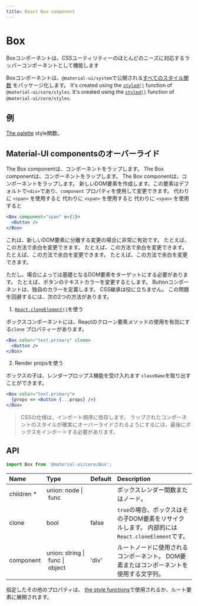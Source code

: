 ```yaml
---
title: React Box component
---
```


# Box

<p class="description">Boxコンポーネントは、CSSユーティリティーのほとんどのニーズに対応するラッパーコンポーネントとして機能します</p>

Boxコンポーネントは、`@material-ui/system`で公開される[すべてのスタイル関数](/system/basics/#all-inclusive) をパッケージ化します。 It's created using the [`styled()`](/styles/api/#styled-style-function-component) function of `@material-ui/core/styles`. It's created using the [`styled()`](/styles/api/#styled-style-function-component) function of `@material-ui/core/styles`.

## 例

[The palette](/system/palette/) style関数。

## Material-UI componentsのオーバーライド

The Box componentは、コンポーネントをラップします。 The Box componentは、コンポーネントをラップします。 The Box componentは、コンポーネントをラップします。 新しいDOM要素を作成します。この要素はデフォルトで`<div>`であり、`component` プロパティを使用して変更できます。</code> 代わりに `<span>` を使用すると 代わりに `<span>` を使用すると 代わりに `<span>` を使用すると

```jsx
<Box component="span" m={1}>
  <Button />
</Box>
```

これは、新しいDOM要素に分離する変更の場合に非常に有効です。 たとえば、この方法で余白を変更できます。 たとえば、この方法で余白を変更できます。 たとえば、この方法で余白を変更できます。 たとえば、この方法で余白を変更できます。

ただし、場合によっては基礎となるDOM要素をターゲットにする必要があります。 たとえば、ボタンのテキストカラーを変更するとします。 Buttonコンポーネントは、独自のカラーを定義します。 CSS継承は役に立ちません。 この問題を回避するには、次の2つの方法があります。

1. [`React.cloneElement()`](https://reactjs.org/docs/react-api.html#cloneelement)を使う

ボックスコンポーネントには、Reactのクローン要素メソッドの使用を有効にする`clone` プロパティーがあります。

```jsx
<Box color="text.primary" clone>
  <Button />
</Box>
```

2. Render propsを使う

ボックスの子は、レンダープロップス機能を受け入れます `className`を取り出すことができます。

```jsx
<Box color="text.primary">
  {props => <Button {...props} />}
</Box>
```

> CSSの仕様は、インポート順序に依存します。 ラップされたコンポーネントのスタイルが確実にオーバーライドされるようにするには、最後にボックスをインポートする必要があります。

## API

```jsx
import Box from '@material-ui/core/Box';
```

| Name                                                    | Type                                                                                                              | Default                                 | Description                                                    |
|:------------------------------------------------------- |:----------------------------------------------------------------------------------------------------------------- |:--------------------------------------- |:-------------------------------------------------------------- |
| <span class="prop-name required">children&nbsp;*</span> | <span class="prop-type">union:&nbsp;node&nbsp;&#124;<br />&nbsp;func<br /></span>                                 |                                         | ボックスレンダー関数またはノード。                                              |
| <span class="prop-name">clone</span>                    | <span class="prop-type">bool</span>                                                                               | <span class="prop-default">false</span> | `true`の場合、ボックスはその子DOM要素をリサイクルします。 内部的には`React.cloneElement`です。 |
| <span class="prop-name">component</span>                | <span class="prop-type">union:&nbsp;string&nbsp;&#124;<br />&nbsp;func&nbsp;&#124;<br />&nbsp;object<br /></span> | <span class="prop-default">'div'</span> | ルートノードに使用されるコンポーネント。 DOM要素またはコンポーネントを使用する文字列。                  |


指定したその他のプロパティは、 [the style functions](/system/basics/#all-inclusive)で使用されるか、ルート要素に展開されます。
